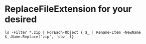 # ReplaceFileExtension for your desired

```
ls -Filter *.zip | ForEach-Object { $_ | Rename-Item -NewName $_.Name.Replace('zip', 'cbz' )}
```
